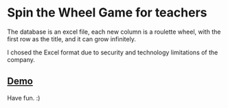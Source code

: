 # Spin the Wheel Game for teachers

The database is an excel file, each new column is a roulette wheel, with the first row as the title, and it can grow infinitely.

I chosed the Excel format due to security and technology limitations of the company.

## [Demo](https://sad-wiles-ab0a58.netlify.app/)

Have fun. :)
